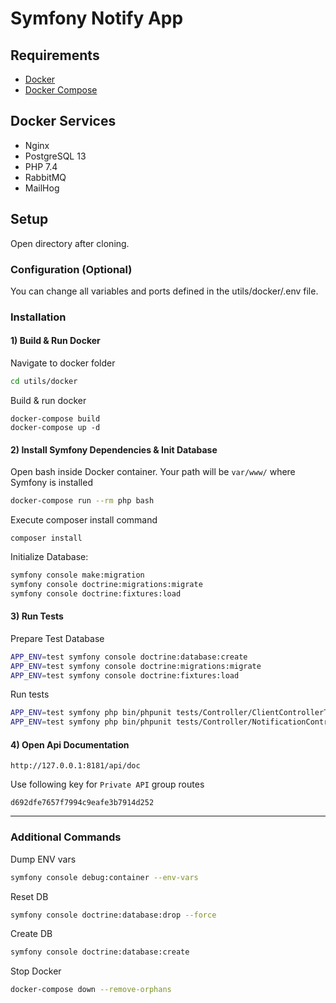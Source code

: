 # Symfony Notify App

## Requirements

* [Docker](https://docs.docker.com/engine/install/)
* [Docker Compose](https://docs.docker.com/compose/install/)

## Docker Services

* Nginx
* PostgreSQL 13
* PHP 7.4
* RabbitMQ
* MailHog

## Setup

Open directory after cloning.

### Configuration (Optional)

You can change all variables and ports defined in the utils/docker/.env file.

### Installation

#### 1) Build & Run Docker

Navigate to docker folder
```bash
cd utils/docker
```

Build & run docker
```
docker-compose build
docker-compose up -d
```

#### 2) Install Symfony Dependencies & Init Database

Open bash inside Docker container. Your path will be `var/www/` where Symfony is installed
```bash
docker-compose run --rm php bash
```

Execute composer install command
```
composer install
```

Initialize Database: 
```bash
symfony console make:migration
symfony console doctrine:migrations:migrate
symfony console doctrine:fixtures:load
```

#### 3) Run Tests

Prepare Test Database
```bash
APP_ENV=test symfony console doctrine:database:create
APP_ENV=test symfony console doctrine:migrations:migrate
APP_ENV=test symfony console doctrine:fixtures:load
```

Run tests

```bash
APP_ENV=test symfony php bin/phpunit tests/Controller/ClientControllerTest.php
APP_ENV=test symfony php bin/phpunit tests/Controller/NotificationControllerTest.php
```

#### 4) Open Api Documentation

```
http://127.0.0.1:8181/api/doc
```

Use following key for `Private API` group routes
```
d692dfe7657f7994c9eafe3b7914d252
```

------

### Additional Commands

Dump ENV vars
```bash
symfony console debug:container --env-vars
```

Reset DB
```bash
symfony console doctrine:database:drop --force
```

Create DB
```bash
symfony console doctrine:database:create
```


Stop Docker
```bash
docker-compose down --remove-orphans
```
